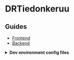 # DRTiedonkeruu

## Guides

- [Frontend](frontend/README.md)
- [Backend](serverless/README.md)

<details>
  <summary><strong>Dev environment config files</strong></summary>

### Project

`.vscode/extensions.json`:

- recommends the prettier vscode extension
- recommends the eslint vscode extension

`.vscode/settings.json`:

- sets prettier as vscode default formatter
- makes formatting automatic on save
- makes ESLint's auto-fix run on save
- makes ESLint errors appear as warnings to make it easier to distinguish them from typescript errors
- ensures that the typescript version of the project is used instead of a local installation

### Frontend

`frontend/.eslintignore`:

- defines file matching patterns to ignore when linting

`frontend/.eslintrc.json`:

- defines linting rules and configuration

`frontend/.prettierignore`:

- defines file matching patterns to ignore when formatting

`frontend/.prettierrc.json`:

- defines formatting rules:
  - tabs as indentation
  - no semicolons
  - strings in single quotes
  - single quotes in JSX elements
  - no parentheses around a single argument in an arrow function
  - line width max 100 characters
  - end of line sequence is CRLF

`frontend/tsconfig.json`:

- defines typescript configuration
</details>
